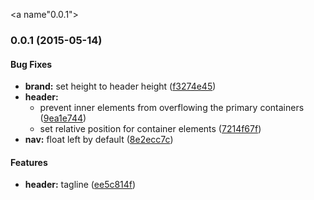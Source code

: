 <a name"0.0.1"></a>
### 0.0.1 (2015-05-14)


#### Bug Fixes

* **brand:** set height to header height ([f3274e45](https://github.com/aarmour/o-he-header.git/commit/f3274e45))
* **header:**
  * prevent inner elements from overflowing the primary containers ([9ea1e744](https://github.com/aarmour/o-he-header.git/commit/9ea1e744))
  * set relative position for container elements ([7214f67f](https://github.com/aarmour/o-he-header.git/commit/7214f67f))
* **nav:** float left by default ([8e2ecc7c](https://github.com/aarmour/o-he-header.git/commit/8e2ecc7c))


#### Features

* **header:** tagline ([ee5c814f](https://github.com/aarmour/o-he-header.git/commit/ee5c814f))

